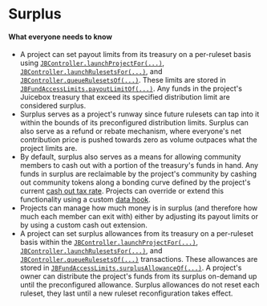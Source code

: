 # Surplus

#### What everyone needs to know

* A project can set payout limits from its treasury on a per-ruleset basis using [`JBController.launchProjectFor(...)`](/v4/api/core/contracts/jbcontroller/#launchprojectfor), [`JBController.launchRulesetsFor(...)`](/v4/api/core/contracts/jbcontroller/#launchrulesetsfor), and [`JBController.queueRulesetsOf(...)`](/v4/api/core/contracts/jbcontroller/#queuerulesetsof). These limits are stored in [`JBFundAccessLimits.payoutLimitOf(...)`](/v4/api/core/contracts/jbfundaccesslimits/#payoutlimitof). Any funds in the project's Juicebox treasury that exceed its specified distribution limit are considered surplus.
* Surplus serves as a project's runway since future rulesets can tap into it within the bounds of its preconfigured distribution limits. Surplus can also serve as a refund or rebate mechanism, where everyone's net contribution price is pushed towards zero as volume outpaces what the project limits are.
* By default, surplus also serves as a means for allowing community members to cash out with a portion of the treasury's funds in hand. Any funds in surplus are reclaimable by the project's community by cashing out community tokens along a bonding curve defined by the project's current [cash out tax rate](cash-out-tax-rate.md). Projects can override or extend this functionality using a custom [data hook](data-hook.md).
* Projects can manage how much money is in surplus (and therefore how much each member can exit with) either by adjusting its payout limits or by using a custom cash out extension.
* A project can set surplus allowances from its treasury on a per-ruleset basis within the [`JBController.launchProjectFor(...)`](/v4/api/core/contracts/jbcontroller/#launchprojectfor), [`JBController.launchRulesetsFor(...)`](/v4/api/core/contracts/jbcontroller/#launchrulesetsfor), and [`JBController.queueRulesetsOf(...)`](/v4/api/core/contracts/jbcontroller/#queuerulesetsof) transactions. These allowances are stored in [`JBFundAccessLimits.surplusAllowanceOf(...)`](/v4/api/core/contracts/jbfundaccesslimits/#surplusallowanceof). A project's owner can distribute the project's funds from its surplus on-demand up until the preconfigured allowance. Surplus allowances do not reset each ruleset, they last until a new ruleset reconfiguration takes effect.


